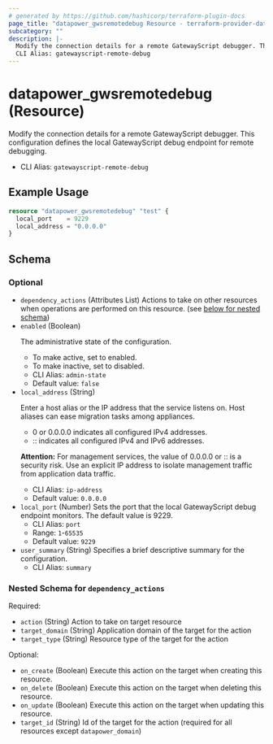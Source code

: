 ```yaml
---
# generated by https://github.com/hashicorp/terraform-plugin-docs
page_title: "datapower_gwsremotedebug Resource - terraform-provider-datapower"
subcategory: ""
description: |-
  Modify the connection details for a remote GatewayScript debugger. This configuration defines the local GatewayScript debug endpoint for remote debugging.
  CLI Alias: gatewayscript-remote-debug
---
```


# datapower_gwsremotedebug (Resource)

Modify the connection details for a remote GatewayScript debugger. This configuration defines the local GatewayScript debug endpoint for remote debugging.
  - CLI Alias: `gatewayscript-remote-debug`

## Example Usage

```terraform
resource "datapower_gwsremotedebug" "test" {
  local_port    = 9229
  local_address = "0.0.0.0"
}
```

<!-- schema generated by tfplugindocs -->
## Schema

### Optional

- `dependency_actions` (Attributes List) Actions to take on other resources when operations are performed on this resource. (see [below for nested schema](#nestedatt--dependency_actions))
- `enabled` (Boolean) <p>The administrative state of the configuration.</p><ul><li>To make active, set to enabled.</li><li>To make inactive, set to disabled.</li></ul>
  - CLI Alias: `admin-state`
  - Default value: `false`
- `local_address` (String) <p>Enter a host alias or the IP address that the service listens on. Host aliases can ease migration tasks among appliances.</p><ul><li>0 or 0.0.0.0 indicates all configured IPv4 addresses.</li><li>:: indicates all configured IPv4 and IPv6 addresses.</li></ul><p><b>Attention:</b> For management services, the value of 0.0.0.0 or :: is a security risk. Use an explicit IP address to isolate management traffic from application data traffic.</p>
  - CLI Alias: `ip-address`
  - Default value: `0.0.0.0`
- `local_port` (Number) Sets the port that the local GatewayScript debug endpoint monitors. The default value is 9229.
  - CLI Alias: `port`
  - Range: `1`-`65535`
  - Default value: `9229`
- `user_summary` (String) Specifies a brief descriptive summary for the configuration.
  - CLI Alias: `summary`

<a id="nestedatt--dependency_actions"></a>
### Nested Schema for `dependency_actions`

Required:

- `action` (String) Action to take on target resource
- `target_domain` (String) Application domain of the target for the action
- `target_type` (String) Resource type of the target for the action

Optional:

- `on_create` (Boolean) Execute this action on the target when creating this resource.
- `on_delete` (Boolean) Execute this action on the target when deleting this resource.
- `on_update` (Boolean) Execute this action on the target when updating this resource.
- `target_id` (String) Id of the target for the action (required for all resources except `datapower_domain`)
